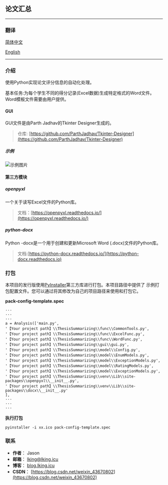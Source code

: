 
## 论文汇总


--------------

### 翻译


[简体中文](/b84955189/thesis-summarizing/blob/master/docs/README.zh-CN.md)

[English](/b84955189/thesis-summarizing/blob/master/README.md)

---------
### 介绍
使用Python实现论文评分信息的自动化处理。

基本任务:为每个学生不同的得分记录(Excel数据)生成特定格式的Word文件。Word模板文件需要由用户提供。
#### GUI
GUI文件是由Parth Jadhav的Tkinter Designer生成的。

> 仓库: [https://github.com/ParthJadhav/Tkinter-Designer](https://github.com/ParthJadhav/Tkinter-Designer)
##### 示例
![示例图片](/b84955189/thesis-summarizing/raw/master/docs/img/example.png)
#### 第三方模块
##### openpyxl
一个关于读写Excel文件的Python库。

>  文档：[https://openpyxl.readthedocs.io/](https://openpyxl.readthedocs.io/)

##### python-docx
 Python -docx是一个用于创建和更新Microsoft Word (.docx)文件的Python库。

>  文档:[https://python-docx.readthedocs.io/](https://python-docx.readthedocs.io)

### 打包
本项目的发行版使用[PyInstaller](https://pyinstaller.org)第三方库进行打包。本项目路径中提供了 示例打包配置文件。您可以通过将其修改为自己的项目路径来使用和打包它。

**pack-config-template.spec**
```
···
···
···
a = Analysis(['main.py',
'【Your project path】\\ThesisSummarizing\\func\\CommonTools.py',
'【Your project path】\\ThesisSummarizing\\func\\ExcelFunc.py',
'【Your project path】\\ThesisSummarizing\\func\\WordFunc.py',
'【Your project path】\\ThesisSummarizing\\gui\\gui.py',
'【Your project path】\\ThesisSummarizing\\model\\Config.py',
'【Your project path】\\ThesisSummarizing\\model\\EnumModels.py',
'【Your project path】\\ThesisSummarizing\\model\\ExceptionModels.py',
'【Your project path】\\ThesisSummarizing\\model\\RatingModels.py',
'【Your project path】\\ThesisSummarizing\\model\\ExceptionModels.py',
'【Your project path】\\ThesisSummarizing\\venv\\Lib\\site-packages\\openpyxl\\__init__.py',
'【Your project path】\\ThesisSummarizing\\venv\\Lib\\site-packages\\docx\\__init__.py'
],
···
···
···
```
**执行打包**
```
pyinstaller -i xx.ico pack-config-template.spec
```
### 联系
 - **作者**： Jason   
 - **邮箱**： lking@lking.icu
 - **博客**： [blog.lking.icu](https://blog.lking.icu)
 - **CSDN**： [https://blog.csdn.net/weixin_43670802](https://blog.csdn.net/weixin_43670802)
